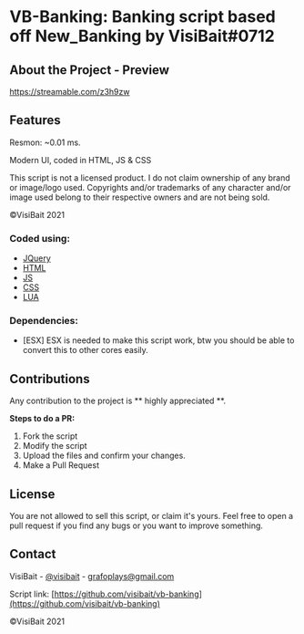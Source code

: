 # VB-Banking: Banking script based off New_Banking by VisiBait#0712
 
## About the Project - Preview

https://streamable.com/z3h9zw

## Features

Resmon: ~0.01 ms.

Modern UI, coded in HTML, JS & CSS

This script is not a licensed product. I do not claim ownership of any brand or image/logo used. Copyrights and/or trademarks of any character and/or image used belong to their respective owners and are not being sold.

©VisiBait 2021

### Coded using:

* [JQuery](https://jquery.com)
* [HTML](https://html.spec.whatwg.org/)
* [JS](https://developer.mozilla.org/es/docs/Web/JavaScript)
* [CSS](https://www.w3schools.com/css/)
* [LUA](https://www.lua.org/)

### Dependencies:
* [ESX] ESX is needed to make this script work, btw you should be able to convert this to other cores easily.

## Contributions

Any contribution to the project is ** highly appreciated **.

**Steps to do a PR:**
1. Fork the script
2. Modify the script
3. Upload the files and confirm your changes.
4. Make a Pull Request

## License

You are not allowed to sell this script, or claim it's yours. Feel free to open a pull request if you find any bugs or you want to improve something.
 
## Contact

VisiBait - [@visibait](https://twitter.com/visibait) - grafoplays@gmail.com

Script link: [https://github.com/visibait/vb-banking](https://github.com/visibait/vb-banking)

©VisiBait 2021
